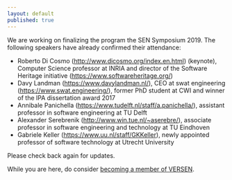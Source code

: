 ```yaml
---
layout: default
published: true
---
```

We are working on finalizing the program the SEN Symposium 2019. The following speakers have already confirmed their attendance:
* Roberto Di Cosmo (<http://www.dicosmo.org/index.en.html>) (keynote), Computer Science professor at INRIA and director of the Software Heritage initiative (<https://www.softwareheritage.org/>)
* Davy Landman (<https://www.davylandman.nl/>), CEO at swat engineering (<https://www.swat.engineering/>), former PhD student at CWI and winner of the IPA dissertation award 2017
* Annibale Panichella (<https://www.tudelft.nl/staff/a.panichella/>), assistant professor in software engineering at TU Delft
* Alexander Serebrenik (<http://www.win.tue.nl/~aserebre/>), associate professor in software engineering and technology at TU Eindhoven
* Gabriele Keller (<https://www.uu.nl/staff/GKKeller>), newly appointed professor of software technology at Utrecht University

Please check back again for updates.

While you are here, do consider [becoming a member of VERSEN](http://versen.nl/user_signup).
